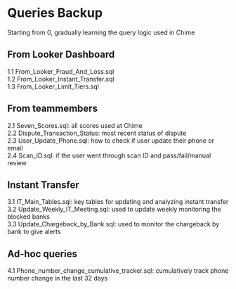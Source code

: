 # Queries Backup
Starting from 0, gradually learning the query logic used in Chime

## From Looker Dashboard
1.1 From_Looker_Fraud_And_Loss.sql\
1.2 From_Looker_Instant_Transfer.sql\
1.3 From_Looker_Limit_Tiers.sql

## From teammembers
2.1 Seven_Scores.sql: all scores used at Chime\
2.2 Dispute_Transaction_Status: most recent status of dispute\
2.3 User_Update_Phone.sql: how to check if user update their phone or email\
2.4 Scan_ID.sql: if the user went through scan ID and pass/fail/manual review

## Instant Transfer
3.1 IT_Main_Tables.sql: key tables for updating and analyzing instant transfer\
3.2 Update_Weekly_IT_Meeting.sql: used to update weekly monitoring the blocked banks\
3.3 Update_Chargeback_by_Bank.sql: used to monitor the chargeback by bank to give alerts

## Ad-hoc queries
4.1 Phone_number_change_cumulative_tracker.sql: cumulatively track phone number change in the last 32 days
